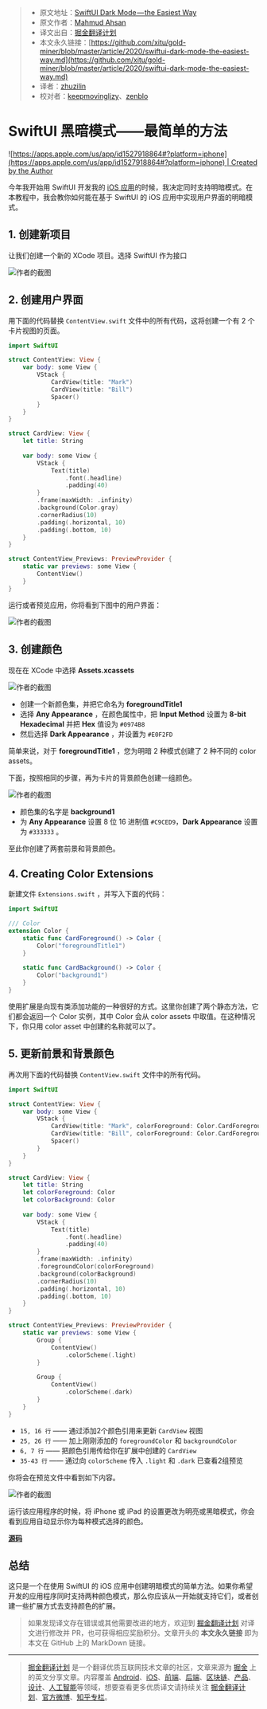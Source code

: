 > * 原文地址：[SwiftUI Dark Mode — the Easiest Way](https://medium.com/level-up-programming/swiftui-dark-mode-the-easiest-way-81e48d055189)
> * 原文作者：[Mahmud Ahsan](https://medium.com/@mahmudahsan)
> * 译文出自：[掘金翻译计划](https://github.com/xitu/gold-miner)
> * 本文永久链接：[https://github.com/xitu/gold-miner/blob/master/article/2020/swiftui-dark-mode-the-easiest-way.md](https://github.com/xitu/gold-miner/blob/master/article/2020/swiftui-dark-mode-the-easiest-way.md)
> * 译者：[zhuzilin](https://github.com/zhuzilin)
> * 校对者：[keepmovingljzy](https://github.com/keepmovingljzy)、[zenblo](https://github.com/zenblo)

# SwiftUI 黑暗模式——最简单的方法

![[https://apps.apple.com/us/app/id1527918864#?platform=iphone](https://apps.apple.com/us/app/id1527918864#?platform=iphone) | Created by the Author](https://cdn-images-1.medium.com/max/8892/1*LC-CTl772dBIs3uQkV30OQ.png)

今年我开始用 SwiftUI 开发我的 [iOS 应用](https://apps.apple.com/us/app/id1527918864#?platform=iphone)的时候，我决定同时支持明暗模式。在本教程中，我会教你如何能在基于 SwiftUI 的 iOS 应用中实现用户界面的明暗模式。

## 1. 创建新项目

让我们创建一个新的 XCode 项目。选择 SwiftUI 作为接口

![作者的截图](https://cdn-images-1.medium.com/max/3076/1*_8O1KIZtxqQY4RjmXKy8VA.png)

## 2. 创建用户界面

用下面的代码替换 `ContentView.swift` 文件中的所有代码，这将创建一个有 2 个卡片视图的页面。

```Swift
import SwiftUI

struct ContentView: View {
    var body: some View {
        VStack {
            CardView(title: "Mark")
            CardView(title: "Bill")
            Spacer()
        }
    }
}

struct CardView: View {
    let title: String
    
    var body: some View {
        VStack {
            Text(title)
                .font(.headline)
                .padding(40)
        }
        .frame(maxWidth: .infinity)
        .background(Color.gray)
        .cornerRadius(10)
        .padding(.horizontal, 10)
        .padding(.bottom, 10)
    }
}

struct ContentView_Previews: PreviewProvider {
    static var previews: some View {
        ContentView()
    }
}
```

运行或者预览应用，你将看到下图中的用户界面：

![作者的截图](https://cdn-images-1.medium.com/max/4304/1*BOR-JpVnjbcRDDJ042-mNA.png)

## 3. 创建颜色

现在在 XCode 中选择 **Assets.xcassets**

![作者的截图](https://cdn-images-1.medium.com/max/5276/1*rNLYzlepGHGfhUkxIYe-zQ.png)

* 创建一个新颜色集，并把它命名为 **foregroundTitle1**
* 选择 **Any Appearance** ，在颜色属性中，把 **Input Method** 设置为 **8-bit Hexadecimal** 并把 **Hex** 值设为 `#0974B8`
* 然后选择 **Dark Appearance** ，并设置为 `#E0F2FD`

简单来说，对于 **foregroundTitle1** ，您为明暗 2 种模式创建了 2 种不同的 color assets。

下面，按照相同的步骤，再为卡片的背景颜色创建一组颜色。

![作者的截图](https://cdn-images-1.medium.com/max/5204/1*1RCPFYlfxnXoho9onw7E0Q.png)

* 颜色集的名字是 **background1**
* 为 **Any Appearance** 设置 8 位 16 进制值 `#C9CED9`，**Dark Appearance** 设置为 `#333333` 。

至此你创建了两套前景和背景颜色。

## 4. Creating Color Extensions

新建文件 `Extensions.swift` ，并写入下面的代码：

```Swift
import SwiftUI

/// Color
extension Color {
    static func CardForeground() -> Color {
        Color("foregroundTitle1")
    }
    
    static func CardBackground() -> Color {
        Color("background1")
    }
}
```

使用扩展是向现有类添加功能的一种很好的方式。这里你创建了两个静态方法，它们都会返回一个 Color 实例，其中 Color 会从 color assets 中取值。在这种情况下，你只用 color asset 中创建的名称就可以了。

## 5. 更新前景和背景颜色

再次用下面的代码替换 `ContentView.swift` 文件中的所有代码。

```Swift
import SwiftUI

struct ContentView: View {
    var body: some View {
        VStack {
            CardView(title: "Mark", colorForeground: Color.CardForeground(), colorBackground: Color.CardBackground())
            CardView(title: "Bill", colorForeground: Color.CardForeground(), colorBackground: Color.CardBackground())
            Spacer()
        }
    }
}

struct CardView: View {
    let title: String
    let colorForeground: Color
    let colorBackground: Color
    
    var body: some View {
        VStack {
            Text(title)
                .font(.headline)
                .padding(40)
        }
        .frame(maxWidth: .infinity)
        .foregroundColor(colorForeground)
        .background(colorBackground)
        .cornerRadius(10)
        .padding(.horizontal, 10)
        .padding(.bottom, 10)
    }
}

struct ContentView_Previews: PreviewProvider {
    static var previews: some View {
        Group {
            ContentView()
                .colorScheme(.light)
        }
        
        Group {
            ContentView()
                .colorScheme(.dark)
        }
    }
}
```

* `15, 16 行` —— 通过添加2个颜色引用来更新 `CardView` 视图
* `25, 26 行` —— 加上刚刚添加的 `foregroundColor` 和 `backgroundColor`
* `6, 7 行`   —— 把颜色引用传给你在扩展中创建的 `CardView`
* `35-43 行`  —— 通过向 `colorScheme` 传入 `.light` 和 `.dark` 已查看2组预览

你将会在预览文件中看到如下内容。

![作者的截图](https://cdn-images-1.medium.com/max/4428/1*8z7UNF0r2QKSZI8IXOg1-A.png)

运行该应用程序的时候，将 iPhone 或 iPad 的设置更改为明亮或黑暗模式，你会看到应用自动显示你为每种模式选择的颜色。

[**源码**](https://github.com/mahmudahsan/iOS-Swift-SwiftUI/tree/master/SwiftUI/lightdarkmode/LightDarkMode)

## 总结

这只是一个在使用 SwiftUI 的 iOS 应用中创建明暗模式的简单方法。如果你希望开发的应用程序同时支持两种颜色模式，那么你应该从一开始就支持它们，或者创建一些扩展方式去支持颜色的扩展。

> 如果发现译文存在错误或其他需要改进的地方，欢迎到 [掘金翻译计划](https://github.com/xitu/gold-miner) 对译文进行修改并 PR，也可获得相应奖励积分。文章开头的 **本文永久链接** 即为本文在 GitHub 上的 MarkDown 链接。

---

> [掘金翻译计划](https://github.com/xitu/gold-miner) 是一个翻译优质互联网技术文章的社区，文章来源为 [掘金](https://juejin.im) 上的英文分享文章。内容覆盖 [Android](https://github.com/xitu/gold-miner#android)、[iOS](https://github.com/xitu/gold-miner#ios)、[前端](https://github.com/xitu/gold-miner#前端)、[后端](https://github.com/xitu/gold-miner#后端)、[区块链](https://github.com/xitu/gold-miner#区块链)、[产品](https://github.com/xitu/gold-miner#产品)、[设计](https://github.com/xitu/gold-miner#设计)、[人工智能](https://github.com/xitu/gold-miner#人工智能)等领域，想要查看更多优质译文请持续关注 [掘金翻译计划](https://github.com/xitu/gold-miner)、[官方微博](http://weibo.com/juejinfanyi)、[知乎专栏](https://zhuanlan.zhihu.com/juejinfanyi)。
